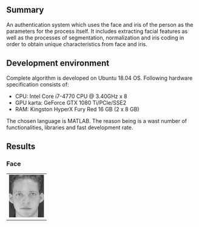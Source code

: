 ## Summary
An authentication system which uses the face and iris of the person as the parameters for the process itself. It includes extracting facial features as well as the processes of segmentation, normalization and iris coding in order to obtain unique characteristics from face and iris.

## Development environment
Complete algorithm is developed on Ubuntu 18.04 OS. Following hardware specification consists of:
- CPU: Intel Core i7-4770 CPU @ 3.40GHz x 8
- GPU karta: GeForce GTX 1080 Ti/PCIe/SSE2
- RAM: Kingston HyperX Fury Red 16 GB (2 x 8 GB)

The chosen language is MATLAB. The reason being is a wast number of functionalities, libraries and fast development rate.

## Results
### Face
<table>
	<tr>
		<td><img src="assets/results/face_sample_image.png" alt=""></td>
	</tr>
</table>
